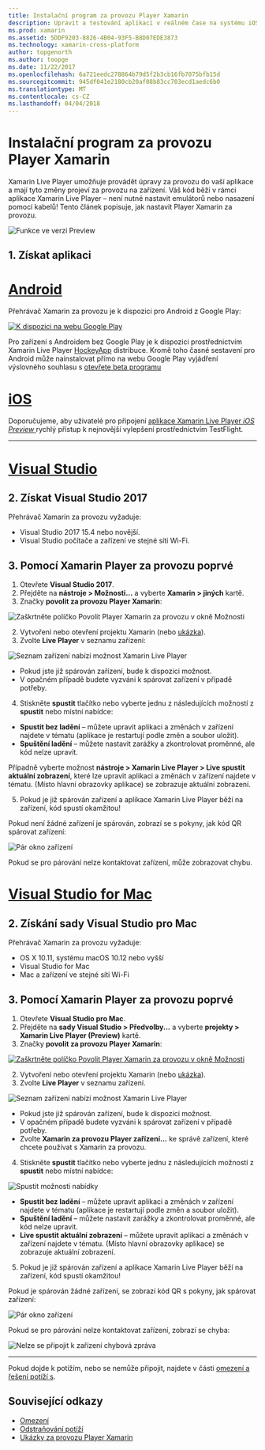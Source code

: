 ```yaml
---
title: Instalační program za provozu Player Xamarin
description: Upravit a testování aplikací v reálném čase na systému iOS nebo zařízení se systémem Android
ms.prod: xamarin
ms.assetid: 5DDF9203-8826-4B04-93F5-B8D07EDE3873
ms.technology: xamarin-cross-platform
author: topgenorth
ms.author: toopge
ms.date: 11/22/2017
ms.openlocfilehash: 6a721eedc278864b79d5f2b3cb16fb7075bfb15d
ms.sourcegitcommit: 945df041e2180cb20af08b83cc703ecd1aedc6b0
ms.translationtype: MT
ms.contentlocale: cs-CZ
ms.lasthandoff: 04/04/2018
---
```

# <a name="xamarin-live-player-setup"></a>Instalační program za provozu Player Xamarin

Xamarin Live Player umožňuje provádět úpravy za provozu do vaší aplikace a mají tyto změny projeví za provozu na zařízení. Váš kód běží v rámci aplikace Xamarin Live Player – není nutné nastavit emulátorů nebo nasazení pomocí kabelů! Tento článek popisuje, jak nastavit Player Xamarin za provozu.

![Funkce ve verzi Preview](~/media/shared/preview.png)

## <a name="1-get-the-app"></a>1. Získat aplikaci

# <a name="androidtabandroid"></a>[Android](#tab/android)

Přehrávač Xamarin za provozu je k dispozici pro Android z Google Play:

[ ![K dispozici na webu Google Play](install-images/google-play-badge.png)](https://play.google.com/store/apps/details?id=com.xamarin.live)

Pro zařízení s Androidem bez Google Play je k dispozici prostřednictvím Xamarin Live Player [HockeyApp](https://aka.ms/xlp-hockeyapp) distribuce. Kromě toho časné sestavení pro Android může nainstalovat přímo na webu Google Play vyjádření výslovného souhlasu s [otevřete beta programu](https://play.google.com/apps/testing/com.xamarin.live)

# <a name="iostabios"></a>[iOS](#tab/ios)

Doporučujeme, aby uživatelé pro připojení [aplikace Xamarin Live Player _iOS Preview_ ](https://aka.ms/liveplayeralpha) rychlý přístup k nejnovější vylepšení prostřednictvím TestFlight.

-----

# <a name="visual-studiotabwindows"></a>[Visual Studio](#tab/windows)

## <a name="2-get-visual-studio-2017"></a>2. Získat Visual Studio 2017

Přehrávač Xamarin za provozu vyžaduje:

- Visual Studio 2017 15.4 nebo novější.
- Visual Studio počítače a zařízení ve stejné síti Wi-Fi.

## <a name="3-using-xamarin-live-player-for-the-first-time"></a>3. Pomocí Xamarin Player za provozu poprvé

1. Otevřete **Visual Studio 2017**.
2. Přejděte na **nástroje > Možnosti...**  a vyberte **Xamarin > jiných** kartě.
3. Značky **povolit za provozu Player Xamarin**:

  ![Zaškrtněte políčko Povolit Player Xamarin za provozu v okně Možnosti](install-images/vs2017-options.png)

2. Vytvoření nebo otevření projektu Xamarin (nebo [ukázka](~/tools/live-player/samples.md)).
3. Zvolte **Live Player** v seznamu zařízení:

  ![Seznam zařízení nabízí možnost Xamarin Live Player](install-images/devices-empty-windows.png)

  * Pokud jste již spárován zařízení, bude k dispozici možnost.
  * V opačném případě budete vyzváni k spárovat zařízení v případě potřeby.
4. Stiskněte **spustit** tlačítko nebo vyberte jednu z následujících možností z **spustit** nebo místní nabídce:

  - **Spustit bez ladění** – můžete upravit aplikaci a změnách v zařízení najdete v tématu (aplikace je restartují podle změn a soubor uložit).
  - **Spuštění ladění** – můžete nastavit zarážky a zkontrolovat proměnné, ale kód nelze upravit.

  Případně vyberte možnost **nástroje > Xamarin Live Player > Live spustit aktuální zobrazení**, které lze upravit aplikaci a změnách v zařízení najdete v tématu. (Místo hlavní obrazovky aplikace) se zobrazuje aktuální zobrazení.

5. Pokud je již spárován zařízení a aplikace Xamarin Live Player běží na zařízení, kód spustí okamžitou!

  Pokud není žádné zařízení je spárován, zobrazí se s pokyny, jak kód QR spárovat zařízení:

  ![Pár okno zařízení](install-images/manage-empty-windows.png)

  Pokud se pro párování nelze kontaktovat zařízení, může zobrazovat chybu.

# <a name="visual-studio-for-mactabmacos"></a>[Visual Studio for Mac](#tab/macos)

## <a name="2-get-visual-studio-for-mac"></a>2. Získání sady Visual Studio pro Mac

Přehrávač Xamarin za provozu vyžaduje:

- OS X 10.11, systému macOS 10.12 nebo vyšší
- Visual Studio for Mac
- Mac a zařízení ve stejné síti Wi-Fi

## <a name="3-using-xamarin-live-player-for-the-first-time"></a>3. Pomocí Xamarin Player za provozu poprvé

1. Otevřete **Visual Studio pro Mac**.
2. Přejděte na **sady Visual Studio > Předvolby...**  a vyberte **projekty > Xamarin Live Player (Preview)** kartě.
3. Značky **povolit za provozu Player Xamarin**:

  [![Zaškrtněte políčko Povolit Player Xamarin za provozu v okně Možnosti](install-images/vsmac-options-sml.png)](install-images/vsmac-options.png#lightbox)

2. Vytvoření nebo otevření projektu Xamarin (nebo [ukázka](~/tools/live-player/samples.md)).
3. Zvolte **Live Player** v seznamu zařízení.

  ![Seznam zařízení nabízí možnost Xamarin Live Player](install-images/devices.png)

  * Pokud jste již spárován zařízení, bude k dispozici možnost.
  * V opačném případě budete vyzváni k spárovat zařízení v případě potřeby.
  * Zvolte **Xamarin za provozu Player zařízení...**  ke správě zařízení, které chcete používat s Xamarin za provozu.

4. Stiskněte **spustit** tlačítko nebo vyberte jednu z následujících možností z **spustit** nebo místní nabídce:

  ![Spustit možnosti nabídky](install-images/run-menu.png)

  - **Spustit bez ladění** – můžete upravit aplikaci a změnách v zařízení najdete v tématu (aplikace je restartují podle změn a soubor uložit).
  - **Spuštění ladění** – můžete nastavit zarážky a zkontrolovat proměnné, ale kód nelze upravit.
  - **Live spustit aktuální zobrazení** – můžete upravit aplikaci a změnách v zařízení najdete v tématu. (Místo hlavní obrazovky aplikace) se zobrazuje aktuální zobrazení.

5. Pokud je již spárován zařízení a aplikace Xamarin Live Player běží na zařízení, kód spustí okamžitou!

  Pokud je spárován žádné zařízení, se zobrazí kód QR s pokyny, jak spárovat zařízení:

  ![Pár okno zařízení](install-images/manage-empty.png)

  Pokud se pro párování nelze kontaktovat zařízení, zobrazí se chyba:

  ![Nelze se připojit k zařízení chybová zpráva](install-images/error-cannot-connect.png)


-----

Pokud dojde k potížím, nebo se nemůže připojit, najdete v části [omezení a řešení potíží s](~/tools/live-player/troubleshooting.md).


## <a name="related-links"></a>Související odkazy

- [Omezení](~/tools/live-player/limitations.md)
- [Odstraňování potíží](~/tools/live-player/troubleshooting.md)
- [Ukázky za provozu Player Xamarin](~/tools/livehttps://developer.xamarin.com/samples.md)
